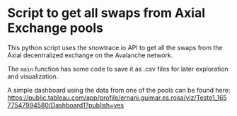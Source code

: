 # Script to get all swaps from Axial Exchange pools

This python script uses the snowtrace.io API to get all the swaps from the Axial decentralized exchange on the Avalanche network.

The `main` function has some code to save it as .csv files for later exploration and visualization.

A simple dashboard using the data from one of the pools can be found here: https://public.tableau.com/app/profile/ernani.guimar.es.rosa/viz/Teste1_16577547994580/Dashboard1?publish=yes
